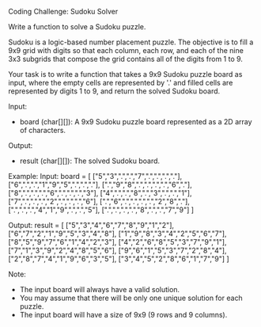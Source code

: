 Coding Challenge: Sudoku Solver

Write a function to solve a Sudoku puzzle.

Sudoku is a logic-based number placement puzzle. The objective is to fill a 9x9 grid with digits so that each column, each row, and each of the nine 3x3 subgrids that compose the grid contains all of the digits from 1 to 9.

Your task is to write a function that takes a 9x9 Sudoku puzzle board as input, where the empty cells are represented by '.' and filled cells are represented by digits 1 to 9, and return the solved Sudoku board.

Input:
- board (char[][]): A 9x9 Sudoku puzzle board represented as a 2D array of characters.

Output:
- result (char[][]): The solved Sudoku board.

Example:
Input:
board = [    ["5","3",".",".","7",".",".",".","."],
    ["6",".",".","1","9","5",".",".","."],
    [".","9","8",".",".",".",".","6","."],
    ["8",".",".",".","6",".",".",".","3"],
    ["4",".",".","8",".","3",".",".","1"],
    ["7",".",".",".","2",".",".",".","6"],
    [".","6",".",".",".",".","2","8","."],
    [".",".",".","4","1","9",".",".","5"],
    [".",".",".",".","8",".",".","7","9"]
]

Output:
result = [    ["5","3","4","6","7","8","9","1","2"],
    ["6","7","2","1","9","5","3","4","8"],
    ["1","9","8","3","4","2","5","6","7"],
    ["8","5","9","7","6","1","4","2","3"],
    ["4","2","6","8","5","3","7","9","1"],
    ["7","1","3","9","2","4","8","5","6"],
    ["9","6","1","5","3","7","2","8","4"],
    ["2","8","7","4","1","9","6","3","5"],
    ["3","4","5","2","8","6","1","7","9"]
]

Note:
- The input board will always have a valid solution.
- You may assume that there will be only one unique solution for each puzzle.
- The input board will have a size of 9x9 (9 rows and 9 columns).
